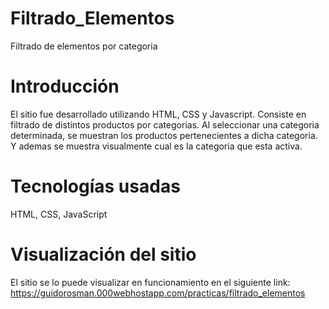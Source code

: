 # Filtrado_Elementos

Filtrado de elementos por categoria

# Introducción

El sitio fue desarrollado utilizando HTML, CSS y Javascript. Consiste en filtrado de distintos productos por categorias. Al seleccionar una categoria determinada, se muestran los productos pertenecientes a dicha categoria. Y ademas se muestra visualmente cual es la categoria que esta activa.

# Tecnologías usadas

HTML, CSS, JavaScript

# Visualización del sitio

El sitio se lo puede visualizar en funcionamiento en el siguiente link: https://guidorosman.000webhostapp.com/practicas/filtrado_elementos

